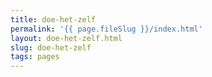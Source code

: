 ```yaml
---
title: doe-het-zelf
permalink: '{{ page.fileSlug }}/index.html'
layout: doe-het-zelf.html
slug: doe-het-zelf
tags: pages
---
```



